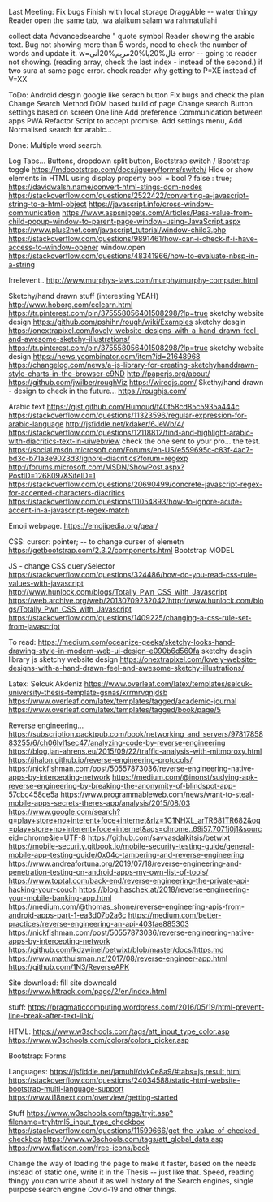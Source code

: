 Last Meeting:
Fix bugs
Finish with local storage 
DraggAble -- water thingy
Reader open the same tab, .wa alaikum salam wa rahmatullahi


collect data
Advancedsearche " quote symbol
Reader showing the arabic text.
Bug not showing more than 5 words, need to check the number of words and update it.
w=قال%20يا%20مريم%20أنى error -- going to reader not showing.  (reading array, check the last index - instead of the second.)
if two sura at same page error.
check reader why getting to P=XE instead of V=XX



ToDo: 
Android desgin google like serach button 
Fix bugs and check the plan 
Change Search Method 
DOM based build of page
Change search Button settings based on screen
One line 
Add preference 
Communication between apps 
PWA 
Refactor Script to accept promise.
Add settings menu, 
Add Normalised search for arabic... 

Done: 
Multiple word search.

Log Tabs...
Buttons, dropdown split button, 
Bootstrap switch / Bootstrap toggle
https://mdbootstrap.com/docs/jquery/forms/switch/
Hide or show elements in HTML using display property
bool = bool ? false : true;
https://davidwalsh.name/convert-html-stings-dom-nodes
https://stackoverflow.com/questions/2522422/converting-a-javascript-string-to-a-html-object
https://javascript.info/cross-window-communication
https://www.aspsnippets.com/Articles/Pass-value-from-child-popup-window-to-parent-page-window-using-JavaScript.aspx
https://www.plus2net.com/javascript_tutorial/window-child3.php
https://stackoverflow.com/questions/9891461/how-can-i-check-if-i-have-access-to-window-opener
window.open
https://stackoverflow.com/questions/48341966/how-to-evaluate-nbsp-in-a-string

Irrelevent.. 
http://www.murphys-laws.com/murphy/murphy-computer.html

Sketchy/hand drawn stuff (interesting YEAH)
http://www.hoborg.com/cclearn.html
https://tr.pinterest.com/pin/375558056401508298/?lp=true
sketchy website design
https://github.com/pshihn/rough/wiki/Examples
sketchy desgin
https://onextrapixel.com/lovely-website-designs-with-a-hand-drawn-feel-and-awesome-sketchy-illustrations/
https://tr.pinterest.com/pin/375558056401508298/?lp=true
sketchy website design
https://news.ycombinator.com/item?id=21648968
https://changelog.com/news/a-js-library-for-creating-sketchyhanddrawn-style-charts-in-the-browser-e9ND
http://paperjs.org/about/
https://github.com/jwilber/roughViz
https://wiredjs.com/
Skethy/hand drawn - design to check in the future... 
https://roughjs.com/

Arabic text 
https://gist.github.com/Humoud/f40f58cd85c5935a444c
https://stackoverflow.com/questions/11323596/regular-expression-for-arabic-language
http://jsfiddle.net/kdaker/6JeWb/4/
https://stackoverflow.com/questions/12118812/find-and-highlight-arabic-with-diacritics-text-in-uiwebview
check the one sent to your pro... the test.
https://social.msdn.microsoft.com/Forums/en-US/e559695c-c83f-4ac7-bd3c-b71a3e9023d3/ignore-diacritics?forum=regexp
http://forums.microsoft.com/MSDN/ShowPost.aspx?PostID=1268097&SiteID=1
https://stackoverflow.com/questions/20690499/concrete-javascript-regex-for-accented-characters-diacritics
https://stackoverflow.com/questions/11054893/how-to-ignore-acute-accent-in-a-javascript-regex-match

Emoji webpage.
https://emojipedia.org/gear/

CSS: 
    cursor: pointer; -- to change curser of elemetn 
    https://getbootstrap.com/2.3.2/components.html
    Bootstrap MODEL 

JS - change CSS 
querySelector
https://stackoverflow.com/questions/324486/how-do-you-read-css-rule-values-with-javascript
http://www.hunlock.com/blogs/Totally_Pwn_CSS_with_Javascript
https://web.archive.org/web/20130709232042/http://www.hunlock.com/blogs/Totally_Pwn_CSS_with_Javascript
https://stackoverflow.com/questions/1409225/changing-a-css-rule-set-from-javascript



To read: 
https://medium.com/oceanize-geeks/sketchy-looks-hand-drawing-style-in-modern-web-ui-design-e090b6d560fa
sketchy desgin library js
sketchy website design
https://onextrapixel.com/lovely-website-designs-with-a-hand-drawn-feel-and-awesome-sketchy-illustrations/


Latex: 
Selcuk
Akdeniz
https://www.overleaf.com/latex/templates/selcuk-university-thesis-template-gsnas/krrmrvqnjdsb
https://www.overleaf.com/latex/templates/tagged/academic-journal
https://www.overleaf.com/latex/templates/tagged/book/page/5

Reverse engineering... 
https://subscription.packtpub.com/book/networking_and_servers/9781785883255/6/ch06lvl1sec47/analyzing-code-by-reverse-engineering
https://blog.jan-ahrens.eu/2015/09/22/traffic-analysis-with-mitmproxy.html
https://jhalon.github.io/reverse-engineering-protocols/
https://nickfishman.com/post/50557873036/reverse-engineering-native-apps-by-intercepting-network
https://medium.com/@inonst/sudying-apk-reverse-engineering-by-breaking-the-anonymity-of-blindspot-app-57cbc458ce5a
https://www.programmableweb.com/news/want-to-steal-mobile-apps-secrets-theres-app/analysis/2015/08/03
https://www.google.com/search?q=play+store+no+interent+foce+internet&rlz=1C1NHXL_arTR681TR682&oq=play+store+no+interent+foce+internet&aqs=chrome..69i57.7071j0j1&sourceid=chrome&ie=UTF-8
https://github.com/savvasdalkitsis/betwixt
https://mobile-security.gitbook.io/mobile-security-testing-guide/general-mobile-app-testing-guide/0x04c-tampering-and-reverse-engineering
https://www.andreafortuna.org/2019/07/18/reverse-engineering-and-penetration-testing-on-android-apps-my-own-list-of-tools/
https://www.toptal.com/back-end/reverse-engineering-the-private-api-hacking-your-couch
https://blog.haschek.at/2018/reverse-engineering-your-mobile-banking-app.html
https://medium.com/@thomas_shone/reverse-engineering-apis-from-android-apps-part-1-ea3d07b2a6c
https://medium.com/better-practices/reverse-engineering-an-api-403fae885303
https://nickfishman.com/post/50557873036/reverse-engineering-native-apps-by-intercepting-network
https://github.com/kdzwinel/betwixt/blob/master/docs/https.md
https://www.matthuisman.nz/2017/08/reverse-engineer-app.html
https://github.com/1N3/ReverseAPK

Site download:
fill site downoald
https://www.httrack.com/page/2/en/index.html


stuff:
https://pragmaticcomputing.wordpress.com/2016/05/19/html-prevent-line-break-after-text-link/

HTML:
https://www.w3schools.com/tags/att_input_type_color.asp
https://www.w3schools.com/colors/colors_picker.asp

Bootstrap:
Forms

Languages:
https://jsfiddle.net/jamuhl/dvk0e8a9/#tabs=js,result,html
https://stackoverflow.com/questions/24034588/static-html-website-bootstrap-multi-language-support
https://www.i18next.com/overview/getting-started

Stuff
https://www.w3schools.com/tags/tryit.asp?filename=tryhtml5_input_type_checkbox
https://stackoverflow.com/questions/11599666/get-the-value-of-checked-checkbox
https://www.w3schools.com/tags/att_global_data.asp
https://www.flaticon.com/free-icons/book

Change the way of loading the page to make it faster, based on the needs instead of static one, write it in the Thesis -- just like that.
Speed, reading thingy you can write about it as well
history of the Search engines, single purpose search engine Covid-19 and other things.
